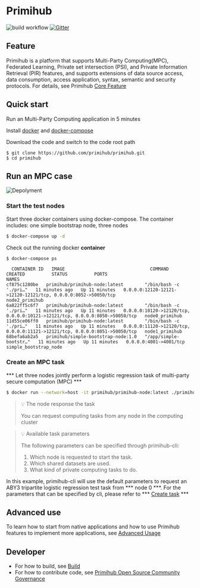 # Primihub 
![build workflow](https://github.com/primihub/primihub/actions/workflows/main.yml/badge.svg?branch=master)
[![Gitter](https://badges.gitter.im/primihub/community.svg)](https://gitter.im/primihub/community?utm_source=badge&utm_medium=badge&utm_campaign=pr-badge)

## Feature
Primihub is a platform that supports Multi-Party Computing(MPC), Federated Learning, Private set intersection (PSI), and Private Information Retrieval (PIR) features, and supports extensions of data source access, data consumption, access application, syntax, semantic and security protocols. For details, see Primihub [Core Feature](http://docs.primihub.com/docs/category/%E6%A0%B8%E5%BF%83%E7%89%B9%E6%80%A7)

## Quick start

Run an Multi-Party Computing application in 5 minutes


Install [docker](https://docs.docker.com/install/overview/) and [docker-compose](https://docs.docker.com/compose/install/)

Download the code and switch to the code root path

```
$ git clone https://github.com/primihub/primihub.git
$ cd primihub
```


## Run an MPC case
![Depolyment](doc/tutorial-depolyment.jpg)


### Start the test nodes
 

   
Start three docker containers using docker-compose.
    The container includes: one simple bootstrap node, three nodes

  ```bash
  $ docker-compose up -d
  ```

Check out the running docker **container**

```bash
$ docker-compose ps
```
```
  CONTAINER ID   IMAGE                                COMMAND                  CREATED          STATUS          PORTS                                                                         NAMES
cf875c1280be   primihub/primihub-node:latest        "/bin/bash -c './pri…"   11 minutes ago   Up 11 minutes   0.0.0.0:12120-12121->12120-12121/tcp, 0.0.0.0:8052->50050/tcp                 node2_primihub
6a822ff5c6f7   primihub/primihub-node:latest        "/bin/bash -c './pri…"   11 minutes ago   Up 11 minutes   0.0.0.0:10120->12120/tcp, 0.0.0.0:10121->12121/tcp, 0.0.0.0:8050->50050/tcp   node0_primihub
11d55ce06ff0   primihub/primihub-node:latest        "/bin/bash -c './pri…"   11 minutes ago   Up 11 minutes   0.0.0.0:11120->12120/tcp, 0.0.0.0:11121->12121/tcp, 0.0.0.0:8051->50050/tcp   node1_primihub
68befa6ab2a5   primihub/simple-bootstrap-node:1.0   "/app/simple-bootstr…"   11 minutes ago   Up 11 minutes   0.0.0.0:4001->4001/tcp                                                        simple_bootstrap_node

```                                                   


### Create an MPC task

*** Let three nodes jointly perform a logistic regression task of multi-party secure computation (MPC) ***


```bash
$ docker run --network=host -it primihub/primihub-node:latest ./primihub-cli --server=127.0.0.1:8050
```

> 💡 The node response the task
>  
> You can request computing tasks from any node in the computing cluster
>

> 💡 Available task parameters
> 
> The following parameters can be specified through primihub-cli:
>  1. Which node is requested to start the task.
>  2. Which shared datasets are used.
>  3. What kind of private computing tasks to do.
 
In this example, primihub-cli will use the default parameters to request an ABY3 tripartite logistic regression test task from *** node 0 ***. For the parameters that can be specified by cli, please refer to *** [Create task](https://docs.primihub.com/docs/category/%E5%88%9B%E5%BB%BA%E4%BB%BB%E5%8A%A1) ***

## Advanced use
   To learn how to start from native applications and how to use Primihub features to implement more applications, see [Advanced Usage](http://docs.primihub.com/docs/category/%E8%BF%9B%E9%98%B6%E4%BD%BF%E7%94%A8)

## Developer
  * For how to build, see [Build](http://docs.primihub.com/docs/developer-docs/build)
  * For how to contribute code, see [Primihub Open Source Community Governance](http://docs.primihub.com/docs/primihub-community)
